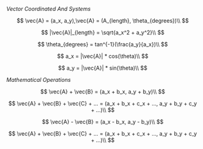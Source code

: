 $Vector$ $Coordinated$ $And$ $Systems$

$$
\vec{A} = (a_x, a_y),\vec{A} = (A_{length}, \theta_{degrees})\\
$$

$$
|\vec{A}|_{length} = \sqrt{a_x^2 + a_y^2}\\
$$

$$
\theta_{degrees} = tan^{-1}(\frac{a_y}{a_x})\\
$$

$$
a_x = |\vec{A}| * cos(\theta)\\
$$

$$
a_y = |\vec{A}| * sin(\theta)\\
$$

$Mathematical$ $Operations$

$$
\vec{A} + \vec{B} = (a_x + b_x, a_y + b_y)\\
$$

$$
\vec{A} + \vec{B} + \vec{C} + ... = (a_x + b_x + c_x + ..., a_y + b_y + c_y + ...)\\
$$

$$
\vec{A} - \vec{B} = (a_x - b_x, a_y - b_y)\\
$$

$$
\vec{A} + \vec{B} + \vec{C} + ... = (a_x + b_x + c_x + ..., a_y + b_y + c_y + ...)\\
$$
